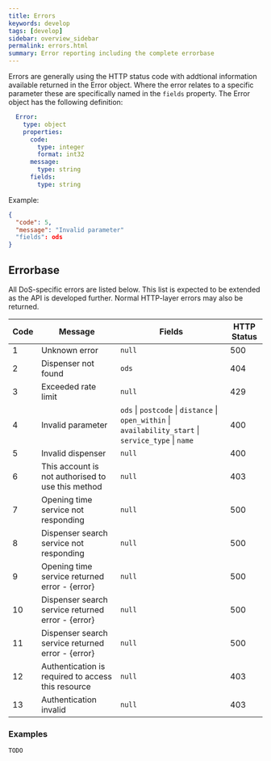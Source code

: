 ```yaml
---
title: Errors
keywords: develop
tags: [develop]
sidebar: overview_sidebar
permalink: errors.html
summary: Error reporting including the complete errorbase
---
```



Errors are generally using the HTTP status code with addtional information available returned in the Error object. Where the error relates to a specific parameter
these are specifically named in the `fields` property. The Error object has the following definition:
```yaml
  Error:
    type: object
    properties:
      code:
        type: integer
        format: int32
      message:
        type: string
      fields:
        type: string
```
Example:
```json
{
  "code": 5,
  "message": "Invalid parameter"
  "fields": ods
}

```
## Errorbase ##

All DoS-specific errors are listed below. This list is expected to be extended as the API is developed further. Normal HTTP-layer errors may also be returned.

| Code  | Message                                                                                            | Fields           | HTTP Status |
|-------|----------------------------------------------------------------------------------------------------|------------------|-------------|
| 1     | Unknown error                                                                                      | `null`           | 500         |
| 2     | Dispenser not found                                                                                | `ods`            | 404         |
| 3     | Exceeded rate limit                                                                                | `null`           | 429         |
| 4     | Invalid parameter                                                                                  | `ods` \| `postcode` \| `distance` \| `open_within` \| `availability_start` \| `service_type` \| `name` | 400 |
| 5     | Invalid dispenser                                                                                  | `null`           | 400         |
| 6     | This account is not authorised to use this method                                                  | `null`           | 403         |
| 7     | Opening time service not responding                                                                | `null`           | 500         |
| 8     | Dispenser search service not responding                                                            | `null`           | 500         |
| 9     | Opening time service returned error - {error}                                                      | `null`           | 500         |
| 10    | Dispenser search service returned error - {error}                                                  | `null`           | 500         |
| 11    | Dispenser search service returned error - {error}                                                  | `null`           | 500         |
| 12    | Authentication is required to access this resource                                                 | `null`           | 403         |
| 13    | Authentication invalid                                                                             | `null`           | 403         |

### Examples ###

```
TODO
````


